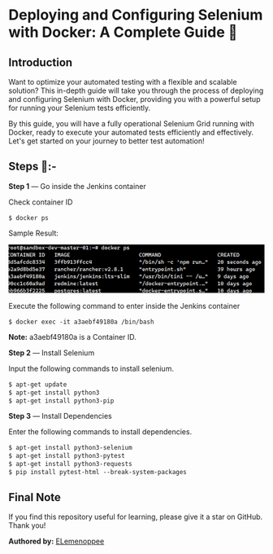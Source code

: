#  Deploying and Configuring Selenium with Docker: A Complete Guide 🐳

## Introduction

Want to optimize your automated testing with a flexible and scalable solution? This in-depth guide will take you through the process of deploying and configuring Selenium with Docker, providing you with a powerful setup for running your Selenium tests efficiently.

By this guide, you will have a fully operational Selenium Grid running with Docker, ready to execute your automated tests efficiently and effectively. Let's get started on your journey to better test automation!

## Steps 🧷:-

**Step 1** — Go inside the Jenkins container

Check container ID

```
$ docker ps
```

Sample Result:

![alt text](images/image-1.png)

Execute the following command to enter inside the Jenkins container

```
$ docker exec -it a3aebf49180a /bin/bash
```

**Note:** a3aebf49180a is a Container ID.

**Step 2** — Install Selenium

Input the following commands to install selenium.

```
$ apt-get update
$ apt-get install python3
$ apt-get install python3-pip
```

**Step 3** — Install Dependencies

Enter the following commands to install dependencies.
```
$ apt-get install python3-selenium
$ apt-get install python3-pytest
$ apt-get install python3-requests
$ pip install pytest-html --break-system-packages
```

## Final Note

If you find this repository useful for learning, please give it a star on GitHub. Thank you!

**Authored by:** [ELemenoppee](https://github.com/ELemenoppee)

